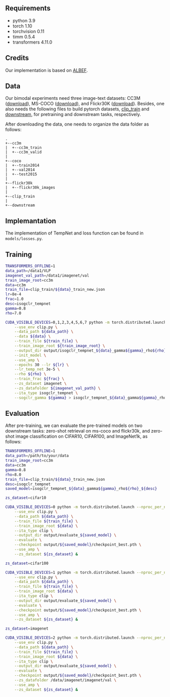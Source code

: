 ## Requirements
- python 3.9
- torch 1.10
- torchvision 0.11 
- timm 0.5.4
- transformers 4.11.0


## Credits
Our implementation is based on [ALBEF](https://github.com/salesforce/ALBEF).


## Data
Our bimodal experiments need three image-text datasets: CC3M ([download](https://ai.google.com/research/ConceptualCaptions/download)), MS-COCO ([download](https://cocodataset.org/#download)), and Flickr30K ([download](https://shannon.cs.illinois.edu/DenotationGraph/)). Besides, one also needs the following files to build pytorch datasets,  [clip_train](https://drive.google.com/drive/folders/1hAd0956xIztfwq0WrWLTGBx8sNuye595?usp=sharing) and [downstream](https://drive.google.com/drive/folders/1hAd0956xIztfwq0WrWLTGBx8sNuye595?usp=sharing), for pretraining and downstream tasks, respectively.

After downloading the data, one needs to organize the data folder as follows:
```
.
+--cc3m
|  +--cc3m_train
|  +--cc3m_valid
|
+--coco
|  +--train2014
|  +--val2014
|  +--test2015
|
+--flickr30k
|  +--flickr30k_images
|
+--clip_train 
|
+--downstream
```

## Implemantation
The implementation of TempNet and loss function can be found in `models/losses.py`.


## Training
```bash
TRANSFORMERS_OFFLINE=1
data_path=/data1/VLP             
imagenet_val_path=/data1/imagenet/val
train_image_root=cc3m
data=cc3m
train_file=clip_train/${data}_train_new.json
lr=8e-4
frac=1.0
desc=isogclr_tempnet
gamma=0.8
rho=7.0

CUDA_VISIBLE_DEVICES=0,1,2,3,4,5,6,7 python -m torch.distributed.launch --nproc_per_node=8 --master_port=4820 \
    --use_env clip.py \
    --data_path ${data_path} \
    --data ${data} \
    --train_file ${train_file} \
    --train_image_root ${train_image_root} \
    --output_dir output/isogclr_tempnet_${data}_gamma${gamma}_rho${rho}_${desc} \
    --init_model \
    --use_amp \
    --epochs 30 --lr ${lr} \
    --lr_temp_net 3e-5 \
    --rho ${rho} \
    --train_frac ${frac} \
    --zs_dataset imagenet \
    --zs_datafolder ${imagenet_val_path} \
    --ita_type isogclr_tempnet \
    --sogclr_gamma ${gamma} > isogclr_tempnet_${data}_gamma${gamma}_rho${rho}_${desc}.log &
```


## Evaluation
After pre-training, we can evaluate the pre-trained models on two downstream tasks: zero-shot retrieval on ms-coco and flickr30k, and zero-shot image classification on CIFAR10, CIFAR100, and ImageNet1k, as follows:
```bash
TRANSFORMERS_OFFLINE=1
data_path=/path/to/your/data
train_image_root=cc3m
data=cc3m
gamma=0.8
rho=8.0
train_file=clip_train/${data}_train_new.json
desc=isogclr_tempnet
saved_model=isogclr_tempnet_${data}_gamma${gamma}_rho${rho}_${desc}

zs_dataset=cifar10

CUDA_VISIBLE_DEVICES=0 python -m torch.distributed.launch --nproc_per_node=1 --master_port=7800 \
    --use_env clip.py \
    --data_path ${data_path} \
    --train_file ${train_file} \
    --train_image_root ${data} \
    --ita_type clip \
    --output_dir output/evaluate_${saved_model} \
    --evaluate \
    --checkpoint output/${saved_model}/checkpoint_best.pth \
    --use_amp \
    --zs_dataset ${zs_dataset} &

zs_dataset=cifar100

CUDA_VISIBLE_DEVICES=1 python -m torch.distributed.launch --nproc_per_node=1 --master_port=7900 \
    --use_env clip.py \
    --data_path ${data_path} \
    --train_file ${train_file} \
    --train_image_root ${data} \
    --ita_type clip \
    --output_dir output/evaluate_${saved_model} \
    --evaluate \
    --checkpoint output/${saved_model}/checkpoint_best.pth \
    --use_amp \
    --zs_dataset ${zs_dataset} &

zs_dataset=imagenet

CUDA_VISIBLE_DEVICES=2 python -m torch.distributed.launch --nproc_per_node=1 --master_port=7700 \
    --use_env clip.py \
    --data_path ${data_path} \
    --train_file ${train_file} \
    --train_image_root ${data} \
    --ita_type clip \
    --output_dir output/evaluate_${saved_model} \
    --evaluate \
    --checkpoint output/${saved_model}/checkpoint_best.pth \
    --zs_datafolder /data/imagenet/imagenet/val \
    --use_amp \
    --zs_dataset ${zs_dataset} &
```

